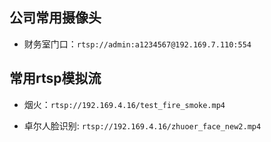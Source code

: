 ## 公司常用摄像头

+ 财务室门口：`rtsp://admin:a1234567@192.169.7.110:554`

## 常用rtsp模拟流

+ 烟火：`rtsp://192.169.4.16/test_fire_smoke.mp4`

+ 卓尔人脸识别: `rtsp://192.169.4.16/zhuoer_face_new2.mp4`